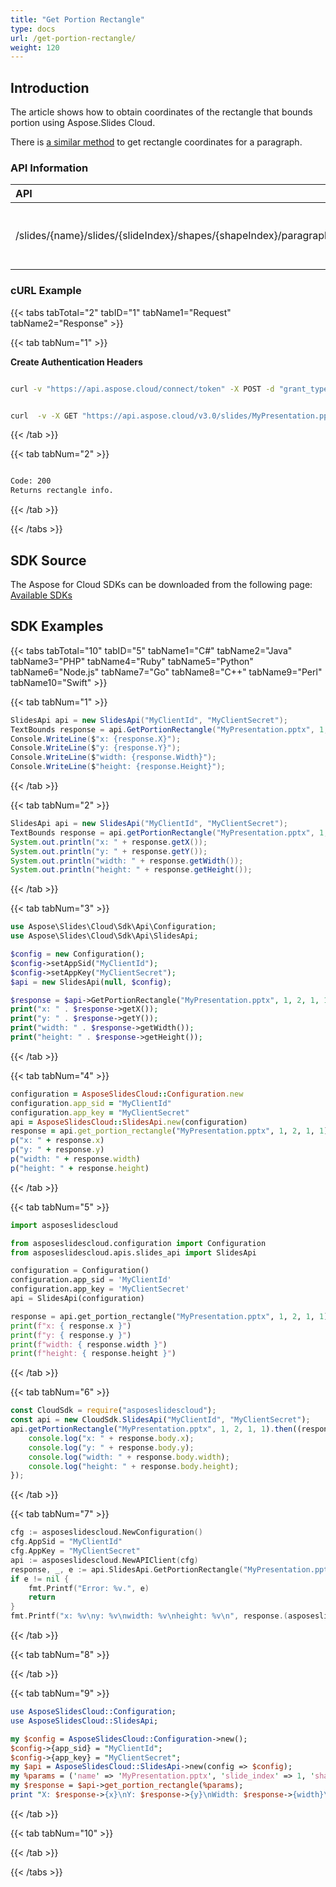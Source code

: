 ```yaml
---
title: "Get Portion Rectangle"
type: docs
url: /get-portion-rectangle/
weight: 120
---
```

## **Introduction**

The article shows how to obtain coordinates of the rectangle that bounds portion using Aspose.Slides Cloud.

There is [a similar method](/slides/get-paragraph-rectangle/) to get rectangle coordinates for a paragraph.

### **API Information**
|**API**|**Type**|**Description**|**Resource**|
| :- | :- | :- | :- |
/slides/{name}/slides/{slideIndex}/shapes/{shapeIndex}/paragraphs/{paragraphIndex}/portions/{portionIndex}/bounds|GET|Returns coordinates of rect that bounds portion|[GetPortionRectangle]()|
### **cURL Example**
{{< tabs tabTotal="2" tabID="1" tabName1="Request" tabName2="Response" >}}

{{< tab tabNum="1" >}}

**Create Authentication Headers**
```sh

curl -v "https://api.aspose.cloud/connect/token" -X POST -d "grant_type=client_credentials&client_id=XXXX&client_secret=XXXX-XX" -H "Content-Type: application/x-www-form-urlencoded" -H "Accept: application/json"

```
```sh

curl  -v -X GET "https://api.aspose.cloud/v3.0/slides/MyPresentation.pptx/slides/1/shapes/2/paragraphs/1/portions/1/bounds" -H "Content-Type: text/json" -H "Authorization: Bearer [Access Token]

```
{{< /tab >}}

{{< tab tabNum="2" >}}

```sh

Code: 200
Returns rectangle info.

```

{{< /tab >}}

{{< /tabs >}}

## **SDK Source**
The Aspose for Cloud SDKs can be downloaded from the following page: [Available SDKs](/slides/available-sdks/)
## **SDK Examples**
{{< tabs tabTotal="10" tabID="5" tabName1="C#" tabName2="Java" tabName3="PHP" tabName4="Ruby" tabName5="Python" tabName6="Node.js" tabName7="Go" tabName8="C++" tabName9="Perl" tabName10="Swift" >}}

{{< tab tabNum="1" >}}

```csharp
SlidesApi api = new SlidesApi("MyClientId", "MyClientSecret");
TextBounds response = api.GetPortionRectangle("MyPresentation.pptx", 1, 2, 1, 1);
Console.WriteLine($"x: {response.X}");
Console.WriteLine($"y: {response.Y}");
Console.WriteLine($"width: {response.Width}");
Console.WriteLine($"height: {response.Height}");
```

{{< /tab >}}

{{< tab tabNum="2" >}}

```java
SlidesApi api = new SlidesApi("MyClientId", "MyClientSecret");
TextBounds response = api.getPortionRectangle("MyPresentation.pptx", 1, 2, 1, 1, null, null, null);
System.out.println("x: " + response.getX());
System.out.println("y: " + response.getY());
System.out.println("width: " + response.getWidth());
System.out.println("height: " + response.getHeight());
```

{{< /tab >}}

{{< tab tabNum="3" >}}

```php
use Aspose\Slides\Cloud\Sdk\Api\Configuration;
use Aspose\Slides\Cloud\Sdk\Api\SlidesApi;

$config = new Configuration();
$config->setAppSid("MyClientId");
$config->setAppKey("MyClientSecret");
$api = new SlidesApi(null, $config);

$response = $api->GetPortionRectangle("MyPresentation.pptx", 1, 2, 1, 1);
print("x: " . $response->getX());
print("y: " . $response->getY());
print("width: " . $response->getWidth());
print("height: " . $response->getHeight());
```

{{< /tab >}}

{{< tab tabNum="4" >}}

```ruby
configuration = AsposeSlidesCloud::Configuration.new
configuration.app_sid = "MyClientId"
configuration.app_key = "MyClientSecret"
api = AsposeSlidesCloud::SlidesApi.new(configuration)
response = api.get_portion_rectangle("MyPresentation.pptx", 1, 2, 1, 1)
p("x: " + response.x)
p("y: " + response.y)
p("width: " + response.width)
p("height: " + response.height)
```

{{< /tab >}}

{{< tab tabNum="5" >}}

```python
import asposeslidescloud

from asposeslidescloud.configuration import Configuration
from asposeslidescloud.apis.slides_api import SlidesApi

configuration = Configuration()
configuration.app_sid = 'MyClientId'
configuration.app_key = 'MyClientSecret'
api = SlidesApi(configuration)

response = api.get_portion_rectangle("MyPresentation.pptx", 1, 2, 1, 1)
print(f"x: { response.x }")
print(f"y: { response.y }")
print(f"width: { response.width }")
print(f"height: { response.height }")
```

{{< /tab >}}

{{< tab tabNum="6" >}}

```javascript
const CloudSdk = require("asposeslidescloud");
const api = new CloudSdk.SlidesApi("MyClientId", "MyClientSecret");
api.getPortionRectangle("MyPresentation.pptx", 1, 2, 1, 1).then((response) => {
    console.log("x: " + response.body.x);
    console.log("y: " + response.body.y);
    console.log("width: " + response.body.width);
    console.log("height: " + response.body.height);
});
```

{{< /tab >}}

{{< tab tabNum="7" >}}

```go
cfg := asposeslidescloud.NewConfiguration()
cfg.AppSid = "MyClientId"
cfg.AppKey = "MyClientSecret"
api := asposeslidescloud.NewAPIClient(cfg)
response, _, e := api.SlidesApi.GetPortionRectangle("MyPresentation.pptx", 1, 2, 1, 1, "", "", "")
if e != nil {
    fmt.Printf("Error: %v.", e)
    return
}
fmt.Printf("x: %v\ny: %v\nwidth: %v\nheight: %v\n", response.(asposeslidescloud.ITextBounds).GetX(), response.(asposeslidescloud.ITextBounds).GetY(), response.(asposeslidescloud.ITextBounds).GetWidth(), response.(asposeslidescloud.ITextBounds).GetHeight())
```

{{< /tab >}}

{{< tab tabNum="8" >}}

{{< /tab >}}

{{< tab tabNum="9" >}}

```perl
use AsposeSlidesCloud::Configuration;
use AsposeSlidesCloud::SlidesApi;

my $config = AsposeSlidesCloud::Configuration->new();
$config->{app_sid} = "MyClientId";
$config->{app_key} = "MyClientSecret";
my $api = AsposeSlidesCloud::SlidesApi->new(config => $config);
my %params = ('name' => 'MyPresentation.pptx', 'slide_index' => 1, 'shape_index' => 2, 'paragraph_index' => 1, 'portion_index' => 1);
my $response = $api->get_portion_rectangle(%params);
print "X: $response->{x}\nY: $response->{y}\nWidth: $response->{width}\nHeight: $response->{height}\n";
```

{{< /tab >}}

{{< tab tabNum="10" >}}

{{< /tab >}}

{{< /tabs >}}